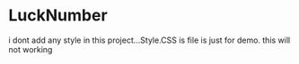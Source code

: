 # LuckNumber
i dont add any style in this project...Style.CSS is file is just for demo. this will not working
